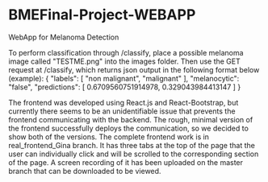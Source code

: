 # BMEFinal-Project-WEBAPP
WebApp for Melanoma Detection

To perform classification through /classify, place a possible melanoma image
called "TESTME.png" into the images folder.
Then use the GET request at /classify, which returns json output in the following
format below (example):
{
    "labels": [
        "non malignant",
        "malignant"
    ],
    "melanocytic": "false",
    "predictions": [
        0.6709560751914978,
        0.329043984413147
    ]
}

The frontend was developed using React.js and React-Bootstrap, but currently there seems to be an unidentifiable issue that prevents the frontend communicating with the backend. The rough, minimal version of the frontend successfully deploys the communication, so we decided to show both of the versions. The complete frontend work is in real_frontend_Gina branch. It has three tabs at the top of the page that the user can individually click and will be scrolled to the corresponding section of the page. A screen recording of it has been uploaded on the master branch that can be downloaded to be viewed.
